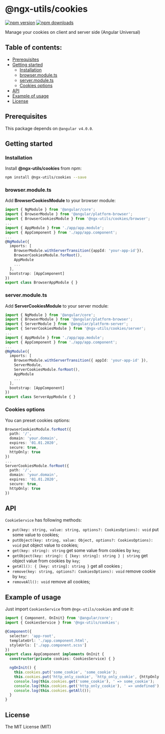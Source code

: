 # @ngx-utils/cookies

[![npm version](https://badge.fury.io/js/%40ngx-utils%2Fcookies.svg)](https://badge.fury.io/js/%40ngx-utils%2Fcookies) [![npm downloads](https://img.shields.io/npm/dm/@ngx-utils/cookies.svg)](https://www.npmjs.com/package/@ngx-utils/cookies)

Manage your cookies on client and server side (Angular Universal)

## Table of contents:
- [Prerequisites](#prerequisites)
- [Getting started](#getting-started)
    - [Installation](#installation)
    - [browser.module.ts](#browsermodulets)
    - [server.module.ts](#servermodulets)
    - [Cookies options](#cookies-options)
- [API](#api)
- [Example of usage](#example-of-usage)
- [License](#license)

## Prerequisites

This package depends on `@angular v4.0.0`.

## Getting started

### Installation

Install **@ngx-utils/cookies** from npm:
```bash
npm install @ngx-utils/cookies --save
```

### browser.module.ts

Add **BrowserCookiesModule** to your browser module:
```ts
import { NgModule } from '@angular/core';
import { BrowserModule } from '@angular/platform-browser';
import { BrowserCookiesModule } from '@ngx-utils/cookies/browser';
...
import { AppModule } from './app/app.module';
import { AppComponent } from './app/app.component';
...
@NgModule({
  imports: [
    BrowserModule.withServerTransition({appId: 'your-app-id'}),
    BrowserCookiesModule.forRoot(),
    AppModule
    ...
  ],
  bootstrap: [AppComponent]
})
export class BrowserAppModule { }

```

### server.module.ts

Add **ServerCookiesModule** to your server module:
```ts
import { NgModule } from '@angular/core';
import { BrowserModule } from '@angular/platform-browser';
import { ServerModule } from '@angular/platform-server';
import { ServerCookiesModule } from '@ngx-utils/cookies/server';
...
import { AppModule } from './app/app.module';
import { AppComponent } from './app/app.component';
...
@NgModule({
  imports: [
    BrowserModule.withServerTransition({ appId: 'your-app-id' }),
    ServerModule,
    ServerCookiesModule.forRoot(),
    AppModule
    ...
  ],
  bootstrap: [AppComponent]
})
export class ServerAppModule { }

```

### Cookies options

You can preset cookies options:
```ts
BrowserCookiesModule.forRoot({
  path: '/',
  domain: 'your.domain',
  expires: '01.01.2020',
  secure: true,
  httpOnly: true
})
...
ServerCookiesModule.forRoot({
  path: '/',
  domain: 'your.domain',
  expires: '01.01.2020',
  secure: true,
  httpOnly: true
})
```

## API

`CookieService` has following methods:
- `put(key: string, value: string, options?: CookiesOptions): void` put some value to cookies;
- `putObject(key: string, value: Object, options?: CookiesOptions): void` put object value to cookies;
- `get(key: string): string` get some value from cookies by `key`;
- `getObject(key: string): { [key: string]: string } | string` get object value from cookies by `key`;
- `getAll(): { [key: string]: string }` get all cookies ;
- `remove(key: string, options?: CookiesOptions): void` remove cookie by `key`;
- `removeAll(): void` remove all cookies;

## Example of usage

Just import `CookiesService` from `@ngx-utils/cookies` and use it:

```ts
import { Component, OnInit} from '@angular/core';
import { CookiesService } from '@ngx-utils/cookies';

@Component({
  selector: 'app-root',
  templateUrl: './app.component.html',
  styleUrls: ['./app.component.scss']
})
export class AppComponent implements OnInit {
  constructor(private cookies: CookiesService) { }

  ngOnInit() {
    this.cookies.put('some_cookie', 'some_cookie');
    this.cookies.put('http_only_cookie', 'http_only_cookie', {httpOnly: true});
    console.log(this.cookies.get('some_cookie'), ' => some_cookie');
    console.log(this.cookies.get('http_only_cookie'), ' => undefined');
    console.log(this.cookies.getAll());
  }
}


```

## License

The MIT License (MIT)